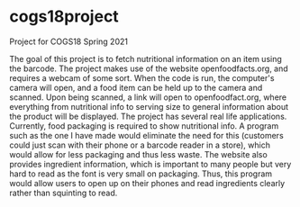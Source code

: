 # cogs18project
Project for COGS18 Spring 2021

The goal of this project is to fetch nutritional information on an item using the barcode. The project makes use of the website openfoodfacts.org, and requires a webcam of some sort. When the code is run, the computer's camera will open, and a food item can be held up to the camera and scanned. Upon being scanned, a link will open to openfoodfact.org, where everything from nutritional info to serving size to general information about the product will be displayed.
The project has several real life applications. Currently, food packaging is required to show nutritional info. A program such as the one I have made would eliminate the need for this (customers could just scan with their phone or a barcode reader in a store), which would allow for less packaging and thus less waste. The website also provides ingredient information, which is important to many people but very hard to read as the font is very small on packaging. Thus, this program would allow users to open up on their phones and read ingredients clearly rather than squinting to read.

